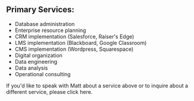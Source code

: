 ## Primary Services:
- Database administration
- Enterprise resource planning
- CRM implementation (Salesforce, Raiser's Edge)
- LMS implementation (Blackboard, Google Classroom)
- CMS implementation (Wordpress, Squarespace)
- Digital organization
- Data engineering
- Data analysis
- Operational consulting

If you'd like to speak with Matt about a service above or to inquire about a different service, please click here.
